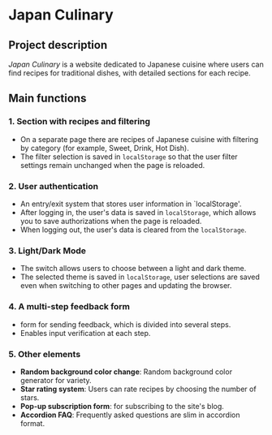 # Japan Culinary

## Project description
*Japan Culinary* is a website dedicated to Japanese cuisine where users can find recipes for traditional dishes, with detailed sections for each recipe.

## Main functions

### 1. Section with recipes and filtering
  - On a separate page there are recipes of Japanese cuisine with filtering by category (for example, Sweet, Drink, Hot Dish).
  - The filter selection is saved in `localStorage` so that the user filter settings remain unchanged when the page is reloaded.

### 2. User authentication
  - An entry/exit system that stores user information in `localStorage'.
  - After logging in, the user's data is saved in `localStorage`, which allows you to save authorizations when the page is reloaded.
  - When logging out, the user's data is cleared from the `localStorage`.

### 3. Light/Dark Mode
  - The switch allows users to choose between a light and dark theme.
  - The selected theme is saved in `localStorage`, user selections are saved even when switching to other pages and updating the browser.

### 4. A multi-step feedback form
   - form for sending feedback, which is divided into several steps.
   - Enables input verification at each step.

### 5. Other elements
   - **Random background color change**: Random background color generator for variety.
   - **Star rating system**: Users can rate recipes by choosing the number of stars.
   - **Pop-up subscription form**: for subscribing to the site's blog. 
   - **Accordion FAQ**: Frequently asked questions are slim in accordion format.
